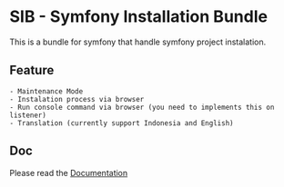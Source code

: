 SIB - Symfony Installation Bundle
=================================

This is a bundle for symfony that handle symfony project instalation.

Feature
-------

    - Maintenance Mode
    - Instalation process via browser
    - Run console command via browser (you need to implements this on listener)
    - Translation (currently support Indonesia and English)

Doc
---

Please read the [Documentation](doc/index.md)

